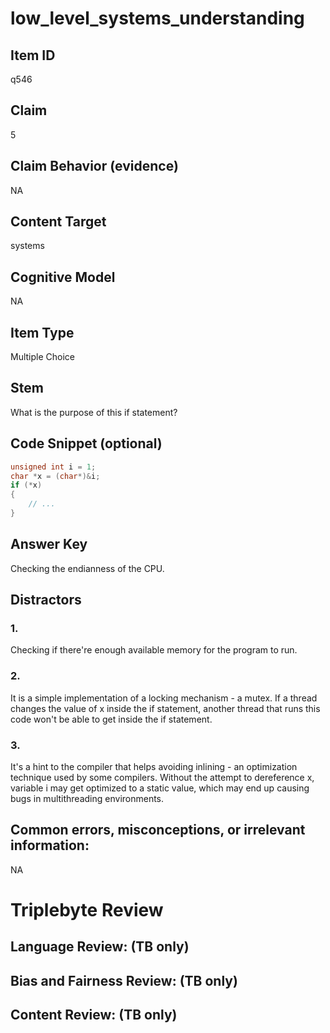 # low_level_systems_understanding

## Item ID
q546

## Claim
5

## Claim Behavior (evidence)
NA

## Content Target
systems

## Cognitive Model
NA

## Item Type
Multiple Choice

## Stem
What is the purpose of this if statement?

## Code Snippet (optional)
```c
unsigned int i = 1;
char *x = (char*)&i;
if (*x)
{
    // ...
}
```

## Answer Key
Checking the endianness of the CPU.

## Distractors

### 1.
Checking if there're enough available memory for the program to run.

### 2.
It is a simple implementation of a locking mechanism - a mutex. If a thread changes the value of x inside the if statement, another thread that runs this code won't be able to get inside the if statement.

### 3.
It's a hint to the compiler that helps avoiding inlining - an optimization technique used by some compilers. Without the attempt to dereference x, variable i may get optimized to a static value, which may end up causing bugs in multithreading environments.

## Common errors, misconceptions, or irrelevant information:
NA

# Triplebyte Review


## Language Review: (TB only)


## Bias and Fairness Review: (TB only)


## Content Review: (TB only)

